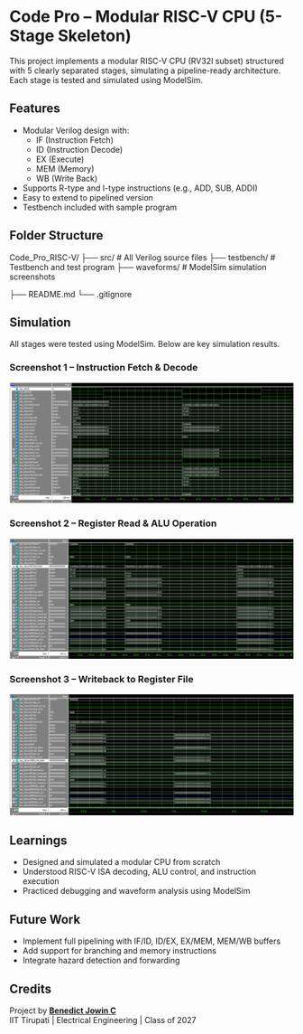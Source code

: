 # Code Pro – Modular RISC-V CPU (5-Stage Skeleton)

This project implements a modular RISC-V CPU (RV32I subset) structured with 5 clearly separated stages, simulating a pipeline-ready architecture. Each stage is tested and simulated using ModelSim.

## Features

- Modular Verilog design with:
  - IF (Instruction Fetch)
  - ID (Instruction Decode)
  - EX (Execute)
  - MEM (Memory)
  - WB (Write Back)
- Supports R-type and I-type instructions (e.g., ADD, SUB, ADDI)
- Easy to extend to pipelined version
- Testbench included with sample program

## Folder Structure

Code_Pro_RISC-V/
├── src/ # All Verilog source files
├── testbench/ # Testbench and test program
├── waveforms/ # ModelSim simulation screenshots

├── README.md
└── .gitignore


## Simulation

All stages were tested using ModelSim. Below are key simulation results.

### Screenshot 1 – Instruction Fetch & Decode  
<img src="waveforms/1_Instruction_Decode.png" width="600"/>

### Screenshot 2 – Register Read & ALU Operation  
<img src="waveforms/2_Register_File_Access.png" width="600"/>

### Screenshot 3 – Writeback to Register File  
<img src="waveforms/3_ALU_and_Writeback.png" width="600"/>

## Learnings

- Designed and simulated a modular CPU from scratch
- Understood RISC-V ISA decoding, ALU control, and instruction execution
- Practiced debugging and waveform analysis using ModelSim

## Future Work

- Implement full pipelining with IF/ID, ID/EX, EX/MEM, MEM/WB buffers
- Add support for branching and memory instructions
- Integrate hazard detection and forwarding

## Credits

Project by **[Benedict Jowin C](https://www.linkedin.com/in/benedict-jowin/)**  
IIT Tirupati | Electrical Engineering | Class of 2027

